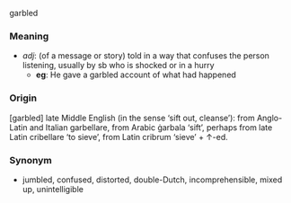 garbled
### Meaning
+ _adj_: (of a message or story) told in a way that confuses the person listening, usually by sb who is shocked or in a hurry
    + __eg__: He gave a garbled account of what had happened

### Origin

[garbled] late Middle English (in the sense ‘sift out, cleanse’): from Anglo-Latin and Italian garbellare, from Arabic ġarbala ‘sift’, perhaps from late Latin cribellare ‘to sieve’, from Latin cribrum ‘sieve’ + ↑-ed.

### Synonym

+ jumbled, confused, distorted, double-Dutch, incomprehensible, mixed up, unintelligible


